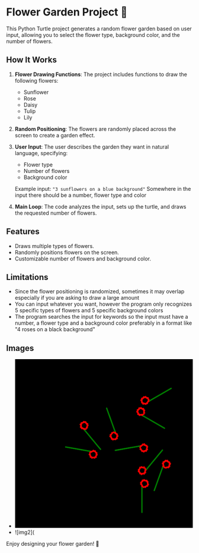 # Flower Garden Project 🌸

This Python Turtle project generates a random flower garden based on user input, allowing you to select the flower type, background color, and the number of flowers.

## How It Works

1. **Flower Drawing Functions**: The project includes functions to draw the following flowers:
   - Sunflower
   - Rose
   - Daisy
   - Tulip
   - Lily
2. **Random Positioning**: The flowers are randomly placed across the screen to create a garden effect.
3. **User Input**: The user describes the garden they want in natural language, specifying:
   - Flower type
   - Number of flowers
   - Background color
   
   Example input: `"3 sunflowers on a blue background"`
   Somewhere in the input there should be a number, flower type and color
5. **Main Loop**: The code analyzes the input, sets up the turtle, and draws the requested number of flowers.

## Features

- Draws multiple types of flowers.
- Randomly positions flowers on the screen.
- Customizable number of flowers and background color.

## Limitations
- Since the flower positioning is randomized, sometimes it may overlap especially if you are asking to draw a large amount
- You can input whatever you want, however the program only recognizes 5 specific types of flowers and 5 specific background colors
- The program searches the input for keywords so the input must have a number, a flower type and a background color preferably in a format like "4 roses on a black background"

## Images
- ![yevengers](https://github.com/Aero-ComSci/1-1-3-flower-garden-eeeeel-fan-club/blob/main/images/Screenshot%202024-09-06%20at%2010.04.14%20PM.png)
- ![img2](



Enjoy designing your flower garden! 🌷
